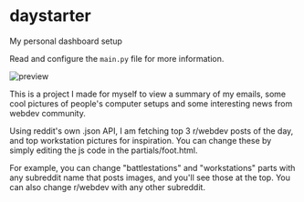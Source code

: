 # daystarter
My personal dashboard setup

Read and configure the `main.py` file for more information.

![preview](https://i.ibb.co/zWmX3wb8/awaw.png)

This is a project I made for myself to view a summary of my emails, some cool pictures of people's computer setups and some interesting news from webdev community.

Using reddit's own .json API, I am fetching top 3 r/webdev posts of the day, and top workstation pictures for inspiration. You can change these by simply editing the js code in the partials/foot.html.

For example, you can change "battlestations" and "workstations" parts with any subreddit name that posts images, and you'll see those at the top. You can also change r/webdev with any other subreddit. 
